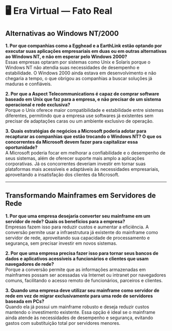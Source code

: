 # 🖥️ Era Virtual — Fato Real  
## Alternativas ao Windows NT/2000

**1. Por que companhias como a Egghead e a EarthLink estão optando por executar suas aplicações empresariais em duas ou em outras alternativas ao Windows NT, e não em esperar pelo Windows 2000?**  
Essas empresas optaram por sistemas como Unix e Solaris porque o Windows NT não atendia suas necessidades de desempenho e estabilidade. O Windows 2000 ainda estava em desenvolvimento e não chegaria a tempo, o que obrigou as companhias a buscar soluções já maduras e confiáveis.

**2. Por que a Aspect Telecommunications é capaz de comprar software baseado em Unix que faz para a empresa, e não precisar de um sistema operacional e rede exclusiva?**  
Porque o Unix oferece maior compatibilidade e estabilidade entre sistemas diferentes, permitindo que a empresa use softwares já existentes sem precisar de adaptações caras ou um ambiente exclusivo de operação.

**3. Quais estratégias de negócios a Microsoft poderia adotar para recapturar as companhias que estão trocando o Windows NT? O que os concorrentes da Microsoft devem fazer para capitalizar essa oportunidade?**  
A Microsoft poderia focar em melhorar a confiabilidade e o desempenho de seus sistemas, além de oferecer suporte mais amplo a aplicações corporativas. Já os concorrentes deveriam investir em tornar suas plataformas mais acessíveis e adaptáveis às necessidades empresariais, aproveitando a insatisfação dos clientes da Microsoft.

---

## Transformando Mainframes em Servidores de Rede

**1. Por que uma empresa desejaria converter seu mainframe em um servidor de rede? Quais os benefícios para a empresa?**  
Empresas fazem isso para reduzir custos e aumentar a eficiência. A conversão permite usar a infraestrutura já existente do mainframe como servidor de rede, aproveitando sua capacidade de processamento e segurança, sem precisar investir em novos sistemas.

**2. Por que uma empresa precisa fazer isso para tornar seus bancos de dados e aplicativos acessíveis a funcionários e clientes que usam navegadores de rede?**  
Porque a conversão permite que as informações armazenadas em mainframes possam ser acessadas via Internet ou intranet por navegadores comuns, facilitando o acesso remoto de funcionários, parceiros e clientes.

**3. Quando uma empresa deve utilizar seu mainframe como servidor de rede em vez de migrar exclusivamente para uma rede de servidores baseada em PCs?**  
Quando ela já possui um mainframe robusto e deseja reduzir custos mantendo o investimento existente. Essa opção é ideal se o mainframe ainda atende às necessidades de desempenho e segurança, evitando gastos com substituição total por servidores menores.
